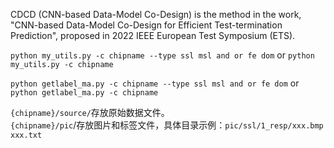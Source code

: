CDCD (CNN-based Data-Model Co-Design) is the method in the work, 
"CNN-based Data-Model Co-Design for Efficient Test-termination Prediction",
proposed in 2022 IEEE European Test Symposium (ETS).

`python my_utils.py -c chipname --type ssl msl and or fe dom` or `python my_utils.py -c chipname`  

`python getlabel_ma.py -c chipname --type ssl msl and or fe dom` or `python getlabel_ma.py -c chipname`  

`{chipname}/source/`存放原始数据文件。  
`{chipname}/pic`/存放图片和标签文件，具体目录示例：`pic/ssl/1_resp/xxx.bmp xxx.txt`
